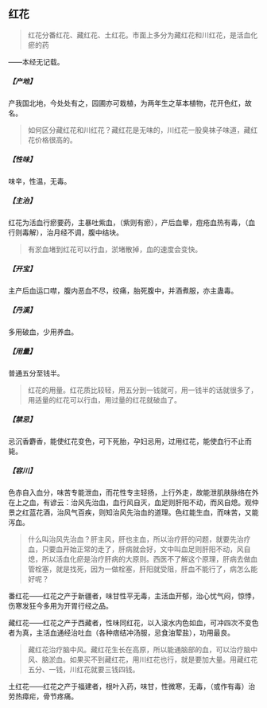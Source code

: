 ## 红花

> 红花分番红花、藏红花、土红花。市面上多分为藏红花和川红花，是活血化瘀的药

——本经无记载。
##### 【产地】
产我国北地，今处处有之，园圃亦可栽植，为两年生之草本植物，花开色红，故名。

> 如何区分藏红花和川红花？藏红花是无味的，川红花一股臭袜子味道，藏红花价格很高的。

##### 【性味】
味辛，性温，无毒。
##### 【主治】
红花为活血行瘀要药，主暴吐紫血，（紫则有瘀），产后血晕，痘疮血热有毒，（血行则毒解），治月经不调，腹中结块。

> 有淤血堵到红花可以行血，淤堵散掉，血的速度会变快。

##### 【开宝】
主产后血运口噤，腹内恶血不尽，绞痛，胎死腹中，并酒煮服，亦主蛊毒。
##### 【丹溪】
多用破血，少用养血。
##### 【用量】
普通五分至钱半。

> 红花的用量。红花质比较轻，用五分到一钱就可，用一钱半的话就很多了，用适量的红花可以行血，用过量的红花就破血了。

##### 【禁忌】
忌沉香麝香，能使红花变色，可下死胎，孕妇忌用，过用红花，能使血行不止而毙。
##### 【容川】
色赤自入血分，味苦专能泄血，而花性专主轻扬，上行外走，故能泄肌肤脉络在外在上之血，有谚云：治风先治血，血行风自灭，血足则肝阳不动，而风自熄。观仲景之红蓝花酒，治风气百疾，则知治风先治血的道理。色红能生血，而味苦，又能泻血。

> 什么叫治风先治血？肝主风，肝也主血，所以治疗肝的问题，就要先治疗血，只要血开始正常的走了，肝病就会好，文中叫血足则肝阳不动，风自熄，所以活血化瘀是治疗肝病的大原则。西医不了解这个原理，肝病去做血管栓塞，就是找死，因为一做栓塞，肝阳就受阻，肝血不能行了，病怎么能好呢？

番红花——红花之产于新疆者，味甘性平无毒，主活血开郁，治心忧气闷，惊悸，伤寒发狂今多用为开胃行经之品。

藏红花——红花之产于西藏者，性味同红花，以入滚水内色如血，可冲四次不变色者为真，主活血通经治吐血（各种痞结冲汤服，忌食油荤盐），功用最良。

> 藏红花治疗脑中风。藏红花生长在高原，所以能通脑部的血，可以治疗脑中风、脑淤血。如果买不到藏红花，用川红花也行，就是要加大量。用藏红花五分、一钱，川红花就要三钱四钱。

土红花——红花之产于福建者，根叶入药，味甘，性微寒，无毒，（或作有毒）治劳热瘴疟，骨节疼痛。